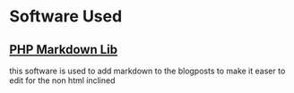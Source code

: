 # Software Used
## [PHP Markdown Lib](https://michelf.ca/projects/php-markdown/)
this software is used to add markdown to the blogposts to make it easer to edit for the non html inclined
